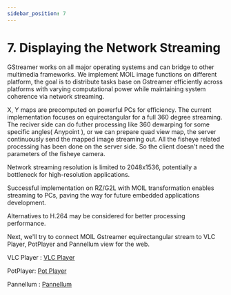 ```yaml
---
sidebar_position: 7
---
```


# 7. Displaying the Network Streaming

GStreamer works on all major operating systems and can bridge to other multimedia frameworks. We implement MOIL image functions on different platform, the goal is to distribute tasks base on Gstreamer efficiently across platforms with varying computational power while maintaining system coherence via network streaming.

X, Y maps are precomputed on powerful PCs for efficiency. The current implementation focuses on equirectangular for a full 360 degree streaming. The reciver side can do futher processing like 360 dewarping for some specific angles( Anypoint ), or we can prepare quad view map, the server continuously send the mapped image streaming out. All the fisheye related processing has been done on the server side. So the client doesn't need the parameters of the fisheye camera.

Network streaming resolution is limited to 2048x1536, potentially a bottleneck for high-resolution applications.

Successful implementation on RZ/G2L with MOIL transformation enables streaming to PCs, paving the way for future embedded applications development.

Alternatives to H.264 may be considered for better processing performance.

Next, we'll try to connect MOIL Gstreamer equirectangular stream to VLC Player, PotPlayer and Pannellum view for the web.

VLC Player : [VLC Player](https://www.videolan.org/vlc/index.html)

PotPlayer: [Pot Player](https://potplayer.daum.net/)

Pannellum : [Pannellum](https://pannellum.org/download/)
